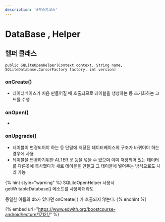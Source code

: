 ```yaml
---
description: '#부스트코스'
---
```


# DataBase , Helper

## 헬퍼 클래스 

```text
public SQLiteOpenHelper(Context context, String name, SQLiteDatabase.CursorFactory factory, int version) 
```

### onCreate\(\)

* 데이터베이스가 처음 만들어질 때 호출되므로 테이블을 생성하는 등 초기화하는 코드를 수행 

### onOpen\(\)

* 
### onUpgrade\(\)

* 테이블이 변경되어야 하는 등 단말에 저장된 데이터베이스의 구조가 바뀌어야 하는 경우에 사용 
* 테이블을 변경하기위한 ALTER 문 등을 넣을 수 있으며 이미 저장되어 있는 데이터를 다른곳에 복사했다가 새로 테이블을 만들고 그 테이블에 넣어주는 방식으로도 처리 가능 

{% hint style="warning" %}
SQLiteOpenHelper 사용시 getWritableDatabase\(\) 메소드를 사용하더라도 

동일한 이름의 db가 있다면 onCreate\( \) 가 호출되지 않는다.
{% endhint %}

{% embed url="https://www.edwith.org/boostcourse-android/lecture/17121/" %}



